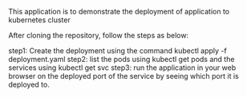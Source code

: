 This application is to demonstrate the deployment of application to kubernetes cluster

After cloning the repository, follow the steps as below:

step1: Create the deployment using the command kubectl apply -f deployment.yaml
step2: list the pods using kubectl get pods and the services using kubectl get svc
step3: run the application in your web browser on the deployed port of the service by seeing which port it is deployed to.
